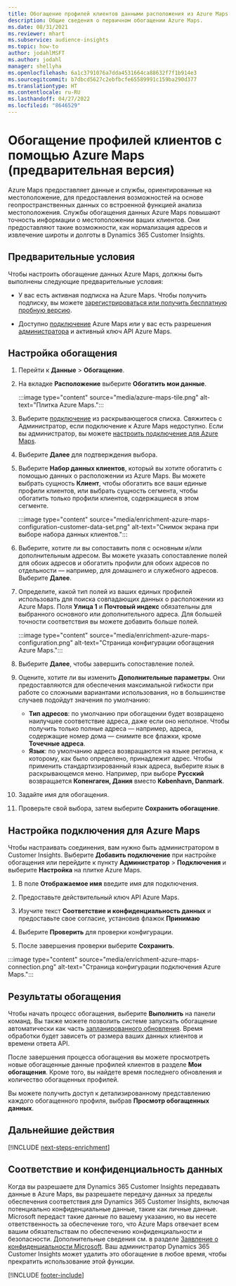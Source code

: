 ```yaml
---
title: Обогащение профилей клиентов данными расположения из Azure Maps
description: Общие сведения о первичном обогащении Azure Maps.
ms.date: 08/31/2021
ms.reviewer: mhart
ms.subservice: audience-insights
ms.topic: how-to
author: jodahlMSFT
ms.author: jodahl
manager: shellyha
ms.openlocfilehash: 6a1c3791076a7dda4531664ca88632f7f1b914e3
ms.sourcegitcommit: b7dbcd5627c2ebfbcfe65589991c159ba290d377
ms.translationtype: HT
ms.contentlocale: ru-RU
ms.lasthandoff: 04/27/2022
ms.locfileid: "8646529"
---
```

# <a name="enrichment-of-customer-profiles-with-azure-maps-preview"></a>Обогащение профилей клиентов с помощью Azure Maps (предварительная версия)

Azure Maps предоставляет данные и службы, ориентированные на местоположение, для предоставления возможностей на основе геопространственных данных со встроенной функцией анализа местоположения. Службы обогащения данных Azure Maps повышают точность информации о местоположении ваших клиентов. Они предоставляют такие возможности, как нормализация адресов и извлечение широты и долготы в Dynamics 365 Customer Insights.

## <a name="prerequisites"></a>Предварительные условия

Чтобы настроить обогащение данных Azure Maps, должны быть выполнены следующие предварительные условия:

- У вас есть активная подписка на Azure Maps. Чтобы получить подписку, вы можете [зарегистрироваться или получить бесплатную пробную версию](https://azure.microsoft.com/services/azure-maps/).

- Доступно [подключение](connections.md) Azure Maps *или* у вас есть разрешения [администратора](permissions.md#admin) и активный ключ API Azure Maps.

## <a name="configure-the-enrichment"></a>Настройка обогащения

1. Перейти к **Данные** > **Обогащение**. 

1. На вкладке **Расположение** выберите **Обогатить мои данные**.

   :::image type="content" source="media/azure-maps-tile.png" alt-text="Плитка Azure Maps.":::

1. Выберите [подключение](connections.md) из раскрывающегося списка. Свяжитесь с Администратор, если подключение к Azure Maps недоступно. Если вы администратор, вы можете [настроить подключение для Azure Maps](#configure-the-connection-for-azure-maps). 

1. Выберите **Далее** для подтверждения выбора.

1. Выберите **Набор данных клиентов**, который вы хотите обогатить с помощью данных о расположении из Azure Maps. Вы можете выбрать сущность **Клиент**, чтобы обогатить все ваши единые профили клиентов, или выбрать сущность сегмента, чтобы обогатить только профили клиентов, содержащиеся в этом сегменте.

    :::image type="content" source="media/enrichment-azure-maps-configuration-customer-data-set.png" alt-text="Снимок экрана при выборе набора данных клиентов.":::

1. Выберите, хотите ли вы сопоставить поля с основным и/или дополнительным адресом. Вы можете указать сопоставление полей для обоих адресов и обогатить профили для обоих адресов по отдельности &mdash; например, для домашнего и служебного адресов. Выберите **Далее**.

1. Определите, какой тип полей из ваших единых профилей использовать для поиска совпадающих данных о расположении из Azure Maps. Поля **Улица 1** и **Почтовый индекс** обязательны для выбранного основного или дополнительного адреса. Для большей точности соответствия вы можете добавить больше полей.

   :::image type="content" source="media/enrichment-azure-maps-configuration.png" alt-text="Страница конфигурации обогащения Azure Maps.":::

1. Выберите **Далее**, чтобы завершить сопоставление полей.

1. Оцените, хотите ли вы изменить **Дополнительные параметры**. Они предоставляются для обеспечения максимальной гибкости при работе со сложными вариантами использования, но в большинстве случаев подойдут значения по умолчанию:
   - **Тип адресов**: по умолчанию при обогащении будет возвращено наилучшее соответствие адреса, даже если оно неполное. Чтобы получить только полные адреса &mdash; например, адреса, содержащие номер дома &mdash; снимите все флажки, кроме **Точечные адреса**. 
   - **Язык**: по умолчанию адреса возвращаются на языке региона, к которому, как было определено, принадлежит адрес. Чтобы применить стандартизированный язык адреса, выберите язык в раскрывающемся меню. Например, при выборе **Русский** возвращается **Копенгаген, Дания** вместо **København, Danmark**.

1. Задайте имя для обогащения.

1. Проверьте свой выбора, затем выберите **Сохранить обогащение**.

## <a name="configure-the-connection-for-azure-maps"></a>Настройка подключения для Azure Maps

Чтобы настраивать соединения, вам нужно быть администратором в Customer Insights. Выберите **Добавить подключение** при настройке обогащения или перейдите к пункту **Администратор** > **Подключения** и выберите **Настройка** на плитке Azure Maps.

1. В поле **Отображаемое имя** введите имя для подключения.

1. Предоставьте действительный ключ API Azure Maps.

1. Изучите текст **Соответствие и конфиденциальность данных** и предоставьте свое согласие, установив флажок **Принимаю**

1. Выберите **Проверить** для проверки конфигурации.

1. После завершения проверки выберите **Сохранить**.

:::image type="content" source="media/enrichment-azure-maps-connection.png" alt-text="Страница конфигурации подключения Azure Maps.":::

## <a name="enrichment-results"></a>Результаты обогащения

Чтобы начать процесс обогащения, выберите **Выполнить** на панели команд. Вы также можете позволить системе запускать обогащение автоматически как часть [запланированного обновления](system.md#schedule-tab). Время обработки будет зависеть от размера ваших данных клиентов и времени ответа API.

После завершения процесса обогащения вы можете просмотреть новые обогащенные данные профилей клиентов в разделе **Мои обогащения**. Кроме того, вы найдете время последнего обновления и количество обогащенных профилей.

Вы можете получить доступ к детализированному представлению каждого обогащенного профиля, выбрав **Просмотр обогащенных данных**.

## <a name="next-steps"></a>Дальнейшие действия

[!INCLUDE [next-steps-enrichment](includes/next-steps-enrichment.md)]

## <a name="data-privacy-and-compliance"></a>Соответствие и конфиденциальность данных

Когда вы разрешаете для Dynamics 365 Customer Insights передавать данные в Azure Maps, вы разрешаете передачу данных за пределы обеспечения соответствия для Dynamics 365 Customer Insights, включая потенциально конфиденциальные данные, такие как личные данные. Microsoft передаст такие данные по вашему указанию, но вы несете ответственность за обеспечение того, что Azure Maps отвечает всем вашим обязательствам по обеспечению конфиденциальности и безопасности. Дополнительные сведения см. в разделе [Заявление о конфиденциальности Microsoft](https://go.microsoft.com/fwlink/?linkid=396732).
Ваш администратор Dynamics 365 Customer Insights может удалить это обогащение в любое время, чтобы прекратить использование этой функции.

[!INCLUDE [footer-include](includes/footer-banner.md)]
